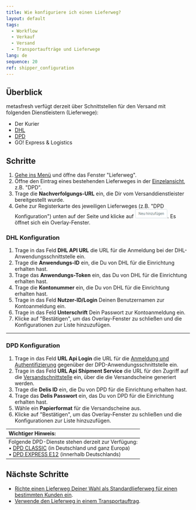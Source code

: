 ```yaml
---
title: Wie konfiguriere ich einen Lieferweg?
layout: default
tags:
  - Workflow
  - Verkauf
  - Versand
  - Transportaufträge und Lieferwege
lang: de
sequence: 20
ref: shipper_configuration
---
```


## Überblick
metasfresh verfügt derzeit über Schnittstellen für den Versand mit folgenden Dienstleistern (Lieferwege):
- Der Kurier
- <a href="#dhl-konfiguration" title="zur DHL-Konfiguration springen">DHL</a>
- <a href="#dpd-konfiguration" title="zur DPD-Konfiguration springen">DPD</a>
- GO! Express & Logistics

## Schritte
1. [Gehe ins Menü](Menu) und öffne das Fenster "Lieferweg".
1. Öffne den Eintrag eines bestehenden Lieferweges in der [Einzelansicht](Ansichten), z.B. "DPD".
1. Trage die **Nachverfolgungs-URL** ein, die Dir vom Versanddienstleister bereitgestellt wurde.
1. Gehe zur Registerkarte des jeweiligen Lieferweges (z.B. "DPD Konfiguration") unten auf der Seite und klicke auf !["Neu hinzufügen"](assets/Neu_hinzufuegen_Button.png). Es öffnet sich ein Overlay-Fenster.

### <a name="dhl-konfiguration">DHL Konfiguration</a>
1. Trage in das Feld **DHL API URL** die URL für die Anmeldung bei der DHL-Anwendungsschnittstelle ein.
1. Trage die **Anwendungs-ID** ein, die Du von DHL für die Einrichtung erhalten hast.
1. Trage das **Anwendungs-Token** ein, das Du von DHL für die Einrichtung erhalten hast.
1. Trage die **Kontonummer** ein, die Du von DHL für die Einrichtung erhalten hast.
1. Trage in das Feld **Nutzer-ID/Login** Deinen Benutzernamen zur Kontoanmeldung ein.
1. Trage in das Feld **Unterschrift** Dein Passwort zur Kontoanmeldung ein.
1. Klicke auf "Bestätigen", um das Overlay-Fenster zu schließen und die Konfigurationen zur Liste hinzuzufügen.

---

### <a name="dpd-konfiguration">DPD Konfiguration</a>
1. Trage in das Feld **URL Api Login** die URL für die <a href="http://diswiki.dpd.nl/wiki/2/login-service" title="dpd Login Service" target="blank">Anmeldung und Authentifizierung</a> gegenüber der DPD-Anwendungsschnittstelle ein.
1. Trage in das Feld **URL Api Shipment Service** die URL für den Zugriff auf die <a href="http://diswiki.dpd.nl/wiki/3/shipment-service" title="dpd Shipment Service" target="blank">Versandschnittstelle</a> ein, über die die Versandscheine generiert werden.
1. Trage die **Delis ID** ein, die Du von DPD für die Einrichtung erhalten hast.
1. Trage das **Delis Passwort** ein, das Du von DPD für die Einrichtung erhalten hast.
1. Wähle ein **Papierformat** für die Versandscheine aus.
1. Klicke auf "Bestätigen", um das Overlay-Fenster zu schließen und die Konfigurationen zur Liste hinzuzufügen.

| **Wichtiger Hinweis:** |
| :--- |
| Folgende DPD-Dienste stehen derzeit zur Verfügung:<br> •&nbsp;<a href="https://www.dpd.com/de/de/versenden/paketversand/" title="DPD CLASSIC Paketversand" target="blank">DPD CLASSIC</a> (in Deutschland und ganz Europa)<br> •&nbsp;<a href="https://www.dpd.com/de/de/versenden/expressversand/" title="DPD Expressversand" target="blank">DPD EXPRESS E12</a> (innerhalb Deutschlands) |

## Nächste Schritte
- [Richte einen Lieferweg Deiner Wahl als Standardlieferweg für einen bestimmten Kunden ein](GPartner_Standardlieferweg_einrichten).
- [Verwende den Lieferweg in einem Transportauftrag](Transportauftrag_erstellen).
